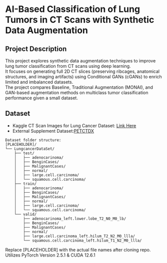 # AI-Based Classification of Lung Tumors in CT Scans with Synthetic Data Augmentation

## Project Description
This project explores synthetic data augmentation techniques to improve lung tumor classification from CT scans using deep learning.  
It focuses on generating full 2D CT slices (preserving ribcages, anatomical structures, and imaging artifacts) using Conditional GANs (cGANs) to enrich limited and imbalanced datasets.  
The project compares Baseline, Traditional Augmentation (MONAI), and GAN-based augmentation methods on multiclass tumor classification performance given a small dataset.

## Dataset
- Kaggle CT Scan Images for Lung Cancer Dataset: [Link Here](https://www.kaggle.com/datasets/dishantrathi20/ct-scan-images-for-lung-cancer/data)
- External Supplement Dataset:[PETCTDX](https://www.cancerimagingarchive.net/collection/lung-pet-ct-dx/)
```
Dataset folder structure:
[PLACEHOLDER]/
└── LungcancerDataSet/
    ├── test/
    │   ├── adenocarinoma/
    │   ├── BenginCases/
    │   ├── MalignantCases/
    │   ├── normal/
    │   ├── large.cell.carcinoma/
    │   └── squamous.cell.carcinoma/
    ├── train/
    │   ├── adenocarinoma/
    │   ├── BenginCases/
    │   ├── MalignantCases/
    │   ├── normal/
    │   ├── large.cell.carcinoma/
    │   └── squamous.cell.carcinoma/
    └── valid/
        ├── adenocarinoma_left.lower.lobe_T2_N0_M0_lb/
        ├── BenginCases/
        ├── MalignantCases/
        ├── normal/
        ├── large.cell.carcinoma_left.hilum_T2_N2_M0_llla/
        └── squamous.cell.carcinoma_left.hilum_T1_N2_M0_llla/
  ```



Replace [PLACEHOLDER] with the actual file names after cloning repo. </br>
Utilizes PyTorch Version 2.5.1 & CUDA 12.6.1
